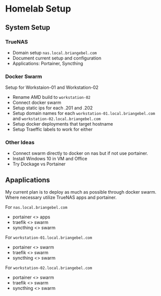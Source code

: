 # Homelab Setup


## System Setup
### TrueNAS

- Domain setup `nas.local.briangebel.com`
- Document current setup and configuration
- Applications: Portainer, Syncthing

### Docker Swarm

Setup for Workstaion-01 and Workstation-02
- Rename AMD build to `workstation-02`
- Connect docker swarm 
- Setup static ips for each .201 and .202
- Setup domain names for each `workstation-01.local.briangebel.com` and `workstation-02.local.briangebel.com`
- Setup docker deployments that target hostname
- Setup Traeffic labels to work for either

### Other Ideas
- Connect swarm directly to docker on nas but if not use portainer.
- Install Windows 10 in VM and Office 
- Try Dockage vs Portainer

## Apaplications
My current plan is to deploy as much as possible through docker swarm. Where necessary utilize TrueNAS apps and portainer. 

For `nas.local.briangebel.com`
- portainer <> apps
- traefik <> swarm
- syncthing <> swarm

For `workstation-01.local.briangebel.com`
- portainer <> swarm
- traefik <> swarm
- syncthing <> swarm

For `workstation-02.local.briangebel.com`
- portainer <> swarm
- traefik <> swarm
- syncthing <> swarm
